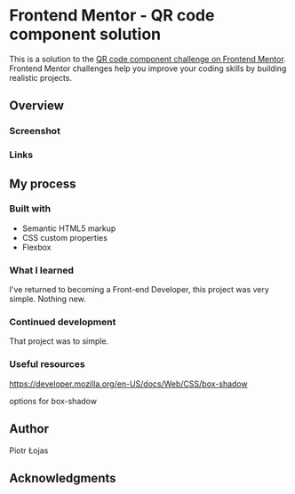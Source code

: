 # Frontend Mentor - QR code component solution

This is a solution to the [QR code component challenge on Frontend Mentor](https://www.frontendmentor.io/challenges/qr-code-component-iux_sIO_H). Frontend Mentor challenges help you improve your coding skills by building realistic projects. 

## Overview

### Screenshot



### Links


## My process

### Built with

- Semantic HTML5 markup
- CSS custom properties
- Flexbox

### What I learned

I've returned to becoming a Front-end Developer, this project was very simple. Nothing new.  

### Continued development

That project was to simple. 

### Useful resources

https://developer.mozilla.org/en-US/docs/Web/CSS/box-shadow  

options for box-shadow


## Author

Piotr Łojas

## Acknowledgments


